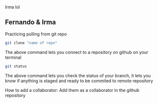 Irma lol

## Fernando & Irma
Practicing pulling from git repo

``` zsh
git clone "name of repo"
```
The above command lets you connect to a repository on github on your terminal

``` zsh
git status
```
The above command lets you check the status of your branch,
it lets you know if anything  is  staged  and ready to be commited to remote  repository

How to add a collaborator:
Add them as a collaborator in the github repository